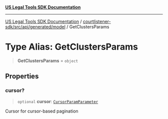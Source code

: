 [**US Legal Tools SDK Documentation**](../../../../../../README.md)

***

[US Legal Tools SDK Documentation](../../../../../../README.md) / [courtlistener-sdk/src/api/generated/model](../README.md) / GetClustersParams

# Type Alias: GetClustersParams

> **GetClustersParams** = `object`

## Properties

### cursor?

> `optional` **cursor**: [`CursorParamParameter`](CursorParamParameter.md)

Cursor for cursor-based pagination
